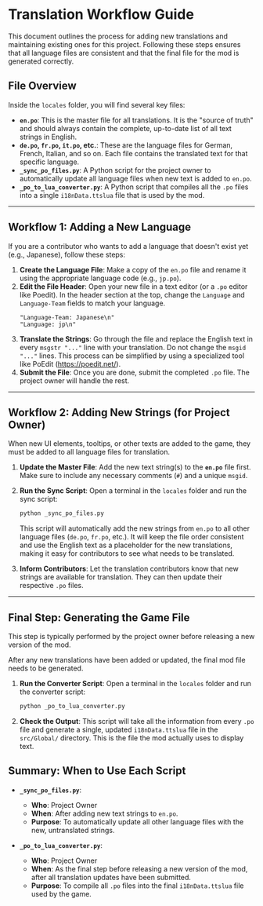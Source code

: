 # Translation Workflow Guide

This document outlines the process for adding new translations and maintaining existing ones for this project. Following these steps ensures that all language files are consistent and that the final file for the mod is generated correctly.

## File Overview

Inside the `locales` folder, you will find several key files:

-   **`en.po`**: This is the master file for all translations. It is the "source of truth" and should always contain the complete, up-to-date list of all text strings in English.
-   **`de.po`, `fr.po`, `it.po`, etc.**: These are the language files for German, French, Italian, and so on. Each file contains the translated text for that specific language.
-   **`_sync_po_files.py`**: A Python script for the project owner to automatically update all language files when new text is added to `en.po`.
-   **`_po_to_lua_converter.py`**: A Python script that compiles all the `.po` files into a single `i18nData.ttslua` file that is used by the mod.

---

## Workflow 1: Adding a New Language

If you are a contributor who wants to add a language that doesn't exist yet (e.g., Japanese), follow these steps:

1.  **Create the Language File**: Make a copy of the `en.po` file and rename it using the appropriate language code (e.g., `jp.po`).
2.  **Edit the File Header**: Open your new file in a text editor (or a `.po` editor like Poedit). In the header section at the top, change the `Language` and `Language-Team` fields to match your language.
    ```po
    "Language-Team: Japanese\n"
    "Language: jp\n"
    ```
3.  **Translate the Strings**: Go through the file and replace the English text in every `msgstr "..."` line with your translation. Do not change the `msgid "..."` lines. This process can be simplified by using a specialized tool like PoEdit (https://poedit.net/).
4.  **Submit the File**: Once you are done, submit the completed `.po` file. The project owner will handle the rest.

---

## Workflow 2: Adding New Strings (for Project Owner)

When new UI elements, tooltips, or other texts are added to the game, they must be added to all language files for translation.

1.  **Update the Master File**: Add the new text string(s) to the **`en.po`** file first. Make sure to include any necessary comments (`#`) and a unique `msgid`.
2.  **Run the Sync Script**: Open a terminal in the `locales` folder and run the sync script:
    ```bash
    python _sync_po_files.py
    ```
    This script will automatically add the new strings from `en.po` to all other language files (`de.po`, `fr.po`, etc.). It will keep the file order consistent and use the English text as a placeholder for the new translations, making it easy for contributors to see what needs to be translated.

3.  **Inform Contributors**: Let the translation contributors know that new strings are available for translation. They can then update their respective `.po` files.

---

## Final Step: Generating the Game File

This step is typically performed by the project owner before releasing a new version of the mod.

After any new translations have been added or updated, the final mod file needs to be generated.

1.  **Run the Converter Script**: Open a terminal in the `locales` folder and run the converter script:
    ```bash
    python _po_to_lua_converter.py
    ```
2.  **Check the Output**: This script will take all the information from every `.po` file and generate a single, updated `i18nData.ttslua` file in the `src/Global/` directory. This is the file the mod actually uses to display text.

## Summary: When to Use Each Script

-   **`_sync_po_files.py`**:
    -   **Who**: Project Owner
    -   **When**: After adding new text strings to `en.po`.
    -   **Purpose**: To automatically update all other language files with the new, untranslated strings.

-   **`_po_to_lua_converter.py`**:
    -   **Who**: Project Owner
    -   **When**: As the final step before releasing a new version of the mod, after all translation updates have been submitted.
    -   **Purpose**: To compile all `.po` files into the final `i18nData.ttslua` file used by the game.
